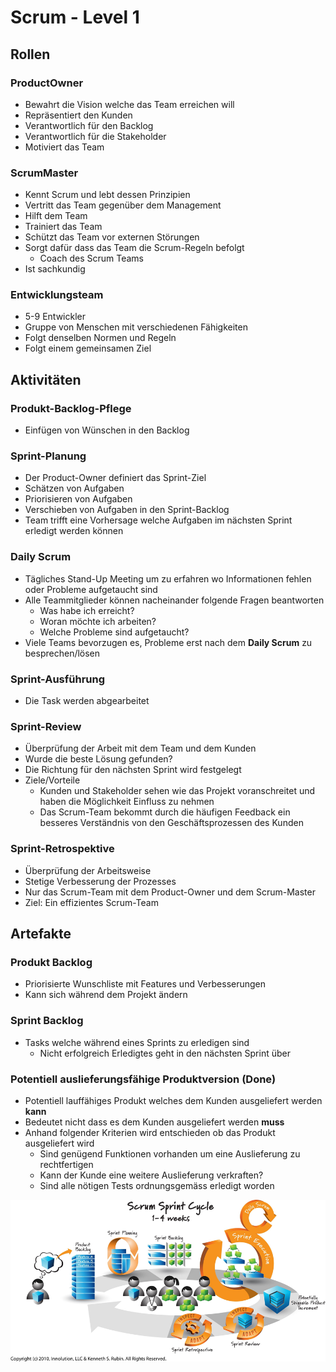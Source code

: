 # Scrum - Level 1

## Rollen

### ProductOwner

* Bewahrt die Vision welche das Team erreichen will
* Repräsentiert den Kunden
* Verantwortlich für den Backlog
* Verantwortlich für die Stakeholder
* Motiviert das Team

### ScrumMaster

* Kennt Scrum und lebt dessen Prinzipien
* Vertritt das Team gegenüber dem Management
* Hilft dem Team
* Trainiert das Team
* Schützt das Team vor externen Störungen
* Sorgt dafür dass das Team die Scrum-Regeln befolgt
  * Coach des Scrum Teams
* Ist sachkundig

### Entwicklungsteam

* 5-9 Entwickler
* Gruppe von Menschen mit verschiedenen Fähigkeiten
* Folgt denselben Normen und Regeln
* Folgt einem gemeinsamen Ziel

## Aktivitäten

### Produkt-Backlog-Pflege

* Einfügen von Wünschen in den Backlog

### Sprint-Planung

* Der Product-Owner definiert das Sprint-Ziel
* Schätzen von Aufgaben
* Priorisieren von Aufgaben
* Verschieben von Aufgaben in den Sprint-Backlog
* Team trifft eine Vorhersage welche Aufgaben im nächsten Sprint erledigt werden können

### Daily Scrum

* Tägliches Stand-Up Meeting um zu erfahren wo Informationen fehlen oder Probleme aufgetaucht sind
* Alle Teammitglieder können nacheinander folgende Fragen beantworten
  * Was habe ich erreicht?
  * Woran möchte ich arbeiten?
  * Welche Probleme sind aufgetaucht?
* Viele Teams bevorzugen es, Probleme erst nach dem **Daily Scrum** zu besprechen/lösen

### Sprint-Ausführung

* Die Task werden abgearbeitet

### Sprint-Review

* Überprüfung der Arbeit mit dem Team und dem Kunden
* Wurde die beste Lösung gefunden?
* Die Richtung für den nächsten Sprint wird festgelegt 
* Ziele/Vorteile 
  * Kunden und Stakeholder sehen wie das Projekt voranschreitet und haben die Möglichkeit Einfluss zu nehmen 
  * Das Scrum-Team bekommt durch die häufigen Feedback ein besseres Verständnis von den Geschäftsprozessen des Kunden

### Sprint-Retrospektive

* Überprüfung der Arbeitsweise
* Stetige Verbesserung der Prozesses
* Nur das Scrum-Team mit dem Product-Owner und dem Scrum-Master
* Ziel: Ein effizientes Scrum-Team

## Artefakte

### Produkt Backlog

* Priorisierte Wunschliste mit Features und Verbesserungen
* Kann sich während dem Projekt ändern

### Sprint Backlog

* Tasks welche während eines Sprints zu erledigen sind
  * Nicht erfolgreich Erledigtes geht in den nächsten Sprint über

### Potentiell auslieferungsfähige Produktversion \(Done\)

* Potentiell lauffähiges Produkt welches dem Kunden ausgeliefert werden **kann** 
* Bedeutet nicht dass es dem Kunden ausgeliefert werden **muss** 
* Anhand folgender Kriterien wird entschieden ob das Produkt ausgeliefert wird 
  * Sind genügend Funktionen vorhanden um eine Auslieferung zu rechtfertigen 
  * Kann der Kunde eine weitere Auslieferung verkraften? 
  * Sind alle nötigen Tests ordnungsgemäss erledigt worden



![](../../../.gitbook/assets/scrum.png)


